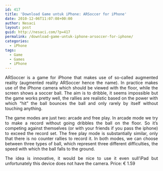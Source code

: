 ```yaml
---
id: 417
title: 'Download Game untuk iPhone: ARSoccer for iPhone'
date: 2010-12-06T11:07:08+00:00
author: Nesaci
layout: post
guid: http://nesaci.com/?p=417
permalink: /download-game-untuk-iphone-arsoccer-for-iphone/
categories:
  - iPhone
tags:
  - Game
  - Games
  - iPhone
---
```

<p style="text-align: justify;">
  ARSoccer is a game for iPhone that makes use of so-called augmented reality (augmented reality ARSoccer hence the name). In practice makes use of the iPhone camera which should be viewed with the floor, while the screen shows a soccer ball. The aim is to dribble, it seems impossible but the game works pretty well, the rallies are realistic based on the power with which &#8220;hit&#8221; the ball bounces the ball and only rarely by itself without touching anything.
</p>

<p style="text-align: justify;">
  The game modes are just two: arcade and free play. In arcade mode we try to make a record without going dribbles the ball on the floor. So it&#8217;s competing against themselves (or with your friends if you pass the iphone) to exceed the record set. The free play mode is substantially similar, only that there is no counter rallies to record it. In both modes, we can choose between three types of ball, which represent three different difficulties, the speed with which the ball falls to the ground.
</p>

<p style="text-align: justify;">
  The idea is innovative, it would be nice to use it even sull&#8217;iPad but unfortunately this device does not have the camera. Price: € 1.59
</p>
